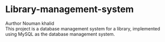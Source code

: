 # Library-management-system
Aurthor Nouman khalid
<br>
This project is a database management system for a library, implemented using MySQL as the database management system. 
